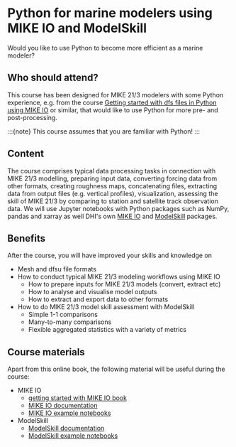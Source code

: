 # Python for marine modelers using MIKE IO and ModelSkill

Would you like to use Python to become more efficient as a marine modeler?

## Who should attend?

This course has been designed for MIKE 21/3 modelers with some Python experience, e.g. from the course [Getting started with dfs files in Python using MIKE IO](https://dhi.github.io/getting-started-with-mikeio/) or similar, that would like to use Python for more pre- and post-processing. 

:::{note}
This course assumes that you are familiar with Python!
:::

## Content

The course comprises typical data processing tasks in connection with MIKE 21/3 modelling, preparing input data, converting forcing data from other formats, creating roughness maps, concatenating files, extracting data from output files (e.g. vertical profiles), visualization, assessing the skill of MIKE 21/3 by comparing to station and satellite track observation data. We will use Jupyter notebooks with Python packages such as NumPy, pandas and xarray as well DHI's own [MIKE IO](https://github.com/DHI/mikeio) and [ModelSkill](https://github.com/DHI/modelskill) packages. 

## Benefits

After the course, you will have improved your skills and knowledge on

* Mesh and dfsu file formats
* How to conduct typical MIKE 21/3 modeling workflows using MIKE IO
   - How to prepare inputs for MIKE 21/3 models (convert, extract etc)
   - How to analyse and visualise model outputs
   - How to extract and export data to other formats
* How to do MIKE 21/3 model skill assessment with ModelSkill
   - Simple 1-1 comparisons
   - Many-to-many comparisons 
   - Flexible aggregated statistics with a variety of metrics



## Course materials

Apart from this online book, the following material will be useful during the course: 

* MIKE IO
   - [getting started with MIKE IO book](https://dhi.github.io/getting-started-with-mikeio/)
   - [MIKE IO documentation](https://dhi.github.io/mikeio/)
   - [MIKE IO example notebooks](https://nbviewer.jupyter.org/github/DHI/mikeio/tree/main/notebooks/)
* ModelSkill
   - [ModelSkill documentation](https://dhi.github.io/modelskill/)
   - [ModelSkill example notebooks](https://nbviewer.jupyter.org/github/DHI/ModelSkill/tree/main/notebooks/)
